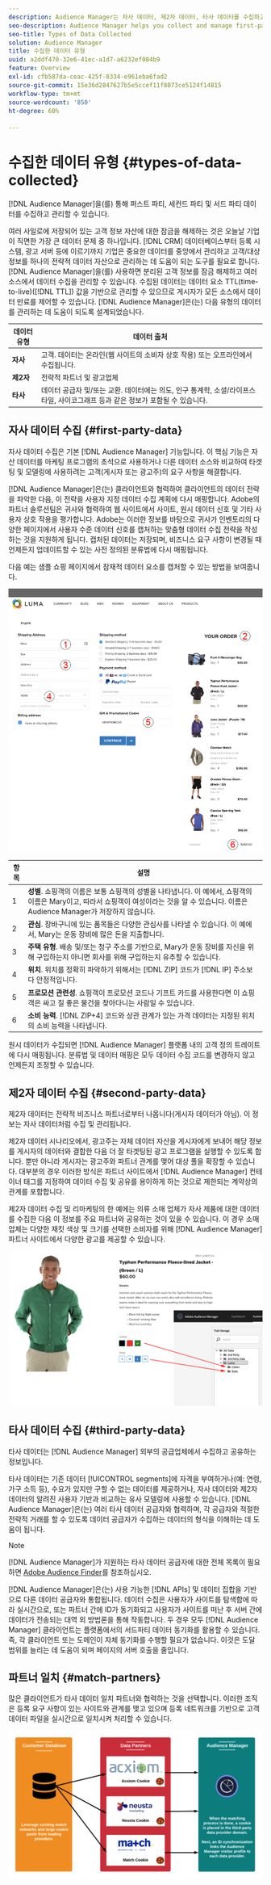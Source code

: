 ```yaml
---
description: Audience Manager는 자사 데이터, 제2자 데이터, 타사 데이터를 수집하고 관리하는 데 도움이 됩니다.
seo-description: Audience Manager helps you collect and manage first-party, second-party, and third-party data.
seo-title: Types of Data Collected
solution: Audience Manager
title: 수집한 데이터 유형
uuid: a2ddf470-32e6-41ec-a1d7-a6232ef084b9
feature: Overview
exl-id: cfb587da-ceac-425f-8334-e961eba6fad2
source-git-commit: 15e36d2847627b5e5ccef11f8073ce5124f14815
workflow-type: tm+mt
source-wordcount: '850'
ht-degree: 60%

---
```


# 수집한 데이터 유형 {#types-of-data-collected}

[!DNL Audience Manager]을(를) 통해 퍼스트 파티, 세컨드 파티 및 서드 파티 데이터를 수집하고 관리할 수 있습니다.

여러 사일로에 저장되어 있는 고객 정보 자산에 대한 잠금을 해제하는 것은 오늘날 기업이 직면한 가장 큰 데이터 문제 중 하나입니다. [!DNL CRM] 데이터베이스부터 등록 시스템, 광고 서버 등에 이르기까지 기업은 중요한 데이터를 중앙에서 관리하고 고객/대상 정보를 하나의 전략적 데이터 자산으로 관리하는 데 도움이 되는 도구를 필요로 합니다. [!DNL Audience Manager]을(를) 사용하면 분리된 고객 정보를 잠금 해제하고 여러 소스에서 데이터 수집을 관리할 수 있습니다. 수집된 데이터는 데이터 요소 TTL(time-to-live)([!DNL TTL]) 값을 기반으로 관리할 수 있으므로 게시자가 모든 소스에서 데이터 만료를 제어할 수 있습니다. [!DNL Audience Manager]은(는) 다음 유형의 데이터를 관리하는 데 도움이 되도록 설계되었습니다.

| 데이터 유형 | 데이터 출처 |
|---|---|
| **자사** | 고객. 데이터는 온라인(웹 사이트의 소비자 상호 작용) 또는 오프라인에서 수집됩니다. |
| **제2자** | 전략적 파트너 및 광고업체 |
| **타사** | 데이터 공급자 및/또는 교환. 데이터에는 의도, 인구 통계학, 소셜/라이프스타일, 사이코그래프 등과 같은 정보가 포함될 수 있습니다. |

## 자사 데이터 수집 {#first-party-data}

자사 데이터 수집은 기본 [!DNL Audience Manager] 기능입니다. 이 핵심 기능은 자산 데이터를 마케팅 프로그램의 초석으로 사용하거나 다른 데이터 소스와 비교하여 타겟팅 및 모델링에 사용하려는 고객(게시자 또는 광고주)의 요구 사항을 해결합니다.

[!DNL Audience Manager]은(는) 클라이언트와 협력하여 클라이언트의 데이터 전략을 파악한 다음, 이 전략을 사용자 지정 데이터 수집 계획에 다시 매핑합니다. Adobe의 파트너 솔루션팀은 귀사와 협력하여 웹 사이트에서 사이트, 원시 데이터 신호 및 기타 사용자 상호 작용을 평가합니다. Adobe는 이러한 정보를 바탕으로 귀사가 인벤토리의 다양한 페이지에서 사용자 수준 데이터 신호를 캡처하는 맞춤형 데이터 수집 전략을 작성하는 것을 지원하게 됩니다. 캡처된 데이터는 저장되며, 비즈니스 요구 사항이 변경될 때 언제든지 업데이트할 수 있는 사전 정의된 분류법에 다시 매핑됩니다.

다음 예는 샘플 쇼핑 페이지에서 잠재적 데이터 요소를 캡처할 수 있는 방법을 보여줍니다.

![shopping-cart-data](assets/shopping-cart-data.png)

| 항목 | 설명 |
|---|---|
| 1 | **성별**. 쇼핑객의 이름은 보통 쇼핑객의 성별을 나타냅니다. 이 예에서, 쇼핑객의 이름은 Mary이고, 따라서 쇼핑객이 여성이라는 것을 알 수 있습니다. 이름은 Audience Manager가 저장하지 않습니다. |
| 2 | **관심**. 장바구니에 있는 품목들은 다양한 관심사를 나타낼 수 있습니다. 이 예에서, Mary는 운동 장비에 많은 돈을 지출합니다. |
| 3 | **주택 유형**. 배송 및/또는 청구 주소를 기반으로, Mary가 운동 장비를 자신을 위해 구입하는지 아니면 회사를 위해 구입하는지 유추할 수 있습니다. |
| 4 | **위치**. 위치를 정확히 파악하기 위해서는 [!DNL ZIP] 코드가 [!DNL IP] 주소보다 안정적입니다. |
| 5 | **프로모션 관련성**. 쇼핑객이 프로모션 코드나 기프트 카드를 사용한다면 이 쇼핑객은 싸고 질 좋은 물건을 찾아다니는 사람일 수 있습니다. |
| 6 | **소비 능력**. [!DNL ZIP+4] 코드와 상관 관계가 있는 가격 데이터는 지정된 위치의 소비 능력을 나타냅니다. |

원시 데이터가 수집되면 [!DNL Audience Manager] 플랫폼 내의 고객 정의 트레이트에 다시 매핑됩니다. 분류법 및 데이터 매핑은 모두 데이터 수집 코드를 변경하지 않고 언제든지 조정할 수 있습니다.

## 제2자 데이터 수집 {#second-party-data}

제2자 데이터는 전략적 비즈니스 파트너로부터 나옵니다(게시자 데이터가 아님). 이 정보는 자사 데이터처럼 수집 및 관리됩니다.

제2자 데이터 시나리오에서, 광고주는 자체 데이터 자산을 게시자에게 보내어 해당 정보를 게시자의 데이터와 결합한 다음 더 잘 타겟팅된 광고 프로그램을 실행할 수 있도록 합니다. 뿐만 아니라 게시자는 광고주와 파트너 관계를 맺어 대상 풀을 확장할 수 있습니다. 대부분의 경우 이러한 방식은 파트너 사이트에서 [!DNL Audience Manager] 컨테이너 태그를 지정하여 데이터 수집 및 공유를 용이하게 하는 것으로 제한되는 계약상의 관계를 포함합니다.

제2자 데이터 수집 및 리마케팅의 한 예에는 의류 소매 업체가 자사 제품에 대한 데이터를 수집한 다음 이 정보를 주요 파트너와 공유하는 것이 있을 수 있습니다. 이 경우 소매 업체는 다양한 재킷 색상 및 크기를 선택한 소비자를 위해 [!DNL Audience Manager] 파트너 사이트에서 다양한 광고를 제공할 수 있습니다.

![](assets/shopping-cart-traits.png)

## 타사 데이터 수집 {#third-party-data}

타사 데이터는 [!DNL Audience Manager] 외부의 공급업체에서 수집하고 공유하는 정보입니다.

타사 데이터는 기존 데이터 [!UICONTROL segments]에 자격을 부여하거나(예: 연령, 가구 소득 등), 수요가 있지만 구할 수 없는 데이터를 제공하거나, 자사 데이터와 제2자 데이터의 알려진 사용자 기반과 비교하는 유사 모델링에 사용할 수 있습니다. [!DNL Audience Manager]은(는) 여러 타사 데이터 공급자와 협력하며, 각 공급자와 적절한 전략적 거래를 할 수 있도록 데이터 공급자가 수집하는 데이터의 형식을 이해하는 데 도움이 됩니다.

>[!NOTE]
>
>[!DNL Audience Manager]가 지원하는 타사 데이터 공급자에 대한 전체 목록이 필요하면 [Adobe Audience Finder](https://www.adobe-audience-finder.com/)를 참조하십시오.

[!DNL Audience Manager]은(는) 사용 가능한 [!DNL APIs] 및 데이터 집합을 기반으로 다른 데이터 공급자와 통합됩니다. 데이터 수집은 사용자가 사이트를 탐색함에 따라 실시간으로, 또는 파트너 간에 ID가 동기화되고 사용자가 사이트를 떠난 후 서버 간에 데이터가 전송되는 대역 외 방법론을 통해 작동합니다. 두 경우 모두 [!DNL Audience Manager] 클라이언트는 플랫폼에서의 서드파티 데이터 동기화를 활용할 수 있습니다. 즉, 각 클라이언트 또는 도메인이 자체 동기화를 수행할 필요가 없습니다. 이것은 도달 범위를 늘리는 데 도움이 되며 페이지의 서버 호출을 줄입니다.

## 파트너 일치 {#match-partners}

많은 클라이언트가 타사 데이터 일치 파트너와 협력하는 것을 선택합니다. 이러한 조직은 등록 요구 사항이 있는 사이트와 관계를 맺고 있으며 등록 네트워크를 기반으로 고객 데이터 파일을 실시간으로 일치시켜 처리할 수 있습니다.

![data-provider-match](assets/data-provider-match.png)
